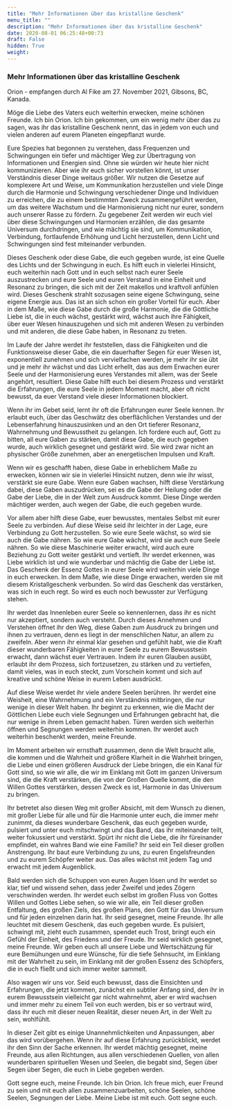 ```yaml
---
title: "Mehr Informationen über das kristalline Geschenk"
menu_title: ""
description: "Mehr Informationen über das kristalline Geschenk"
date: 2020-08-01 06:25:48+00:73
draft: False
hidden: True
weight:
---
```

### Mehr Informationen über das kristalline Geschenk

Orion - empfangen durch Al Fike am 27. November 2021, Gibsons, BC, Kanada.

Möge die Liebe des Vaters euch weiterhin erwecken, meine schönen Freunde. Ich bin Orion. Ich bin gekommen, um ein wenig mehr über das zu sagen, was ihr das kristalline Geschenk nennt, das in jedem von euch und vielen anderen auf eurem Planeten eingepflanzt wurde.

Eure Spezies hat begonnen zu verstehen, dass Frequenzen und Schwingungen ein tiefer und mächtiger Weg zur Übertragung von Informationen und Energien sind. Ohne sie würden wir heute hier nicht kommunizieren. Aber wie ihr euch sicher vorstellen könnt, ist unser Verständnis dieser Dinge weitaus größer. Wir nutzen die Gesetze auf komplexere Art und Weise, um Kommunikation herzustellen und viele Dinge durch die Harmonie und Schwingung verschiedener Dinge und Individuen zu erreichen, die zu einem bestimmten Zweck zusammengeführt werden, um das weitere Wachstum und die Harmonisierung nicht nur eurer, sondern auch unserer Rasse zu fördern. Zu gegebener Zeit werden wir euch viel über diese Schwingungen und Harmonien erzählen, die das gesamte Universum durchdringen, und wie mächtig sie sind, um Kommunikation, Verbindung, fortlaufende Erhöhung und Licht herzustellen, denn Licht und Schwingungen sind fest miteinander verbunden.

Dieses Geschenk oder diese Gabe, die euch gegeben wurde, ist eine Quelle des Lichts und der Schwingung in euch. Es hilft euch in vielerlei Hinsicht, euch weiterhin nach Gott und in euch selbst nach eurer Seele auszustrecken und eure Seele und euren Verstand in eine Einheit und Resonanz zu bringen, die sich mit der Zeit makellos und kraftvoll anfühlen wird. Dieses Geschenk strahlt sozusagen seine eigene Schwingung, seine eigene Energie aus. Das ist an sich schon ein großer Vorteil für euch. Aber in dem Maße, wie diese Gabe durch die große Harmonie, die die Göttliche Liebe ist, die in euch wächst, gestärkt wird, wächst auch ihre Fähigkeit, über euer Wesen hinauszugehen und sich mit anderen Wesen zu verbinden und mit anderen, die diese Gabe haben, in Resonanz zu treten.

Im Laufe der Jahre werdet ihr feststellen, dass die Fähigkeiten und die Funktionsweise dieser Gabe, die ein dauerhafter Segen für euer Wesen ist, exponentiell zunehmen und sich vervielfachen werden, je mehr ihr sie übt und je mehr ihr wächst und das Licht erhellt, das aus dem Erwachen eurer Seele und der Harmonisierung eures Verstandes mit allem, was der Seele angehört, resultiert. Diese Gabe hilft euch bei diesem Prozess und verstärkt die Erfahrungen, die eure Seele in jedem Moment macht, aber oft nicht bewusst, da euer Verstand viele dieser Informationen blockiert.

Wenn ihr im Gebet seid, lernt ihr oft die Erfahrungen eurer Seele kennen. Ihr erlaubt euch, über das Geschwätz des oberflächlichen Verstandes und der Lebenserfahrung hinauszusinken und an den Ort tieferer Resonanz, Wahrnehmung und Bewusstheit zu gelangen. Ich fordere euch auf, Gott zu bitten, all eure Gaben zu stärken, damit diese Gabe, die euch gegeben wurde, auch wirklich gesegnet und gestärkt wird. Sie wird zwar nicht an physischer Größe zunehmen, aber an energetischen Impulsen und Kraft.

Wenn wir es geschafft haben, diese Gabe in erheblichem Maße zu erwecken, können wir sie in vielerlei Hinsicht nutzen, denn wie ihr wisst, verstärkt sie eure Gabe. Wenn eure Gaben wachsen, hilft diese Verstärkung dabei, diese Gaben auszudrücken, sei es die Gabe der Heilung oder die Gabe der Liebe, die in der Welt zum Ausdruck kommt. Diese Dinge werden mächtiger werden, auch wegen der Gabe, die euch gegeben wurde.

Vor allem aber hilft diese Gabe, euer bewusstes, mentales Selbst mit eurer Seele zu verbinden. Auf diese Weise seid ihr leichter in der Lage, eure Verbindung zu Gott herzustellen. So wie eure Seele wächst, so wird sie auch die Gabe nähren. So wie eure Gabe wächst, wird sie auch eure Seele nähren. So wie diese Maschinerie weiter erwacht, wird auch eure Beziehung zu Gott weiter gestärkt und vertieft. Ihr werdet erkennen, was Liebe wirklich ist und wie wunderbar und mächtig die Gabe der Liebe ist. Das Geschenk der Essenz Gottes in eurer Seele wird weiterhin viele Dinge in euch erwecken. In dem Maße, wie diese Dinge erwachen, werden sie mit diesem Kristallgeschenk verbunden. So wird das Geschenk das verstärken, was sich in euch regt. So wird es euch noch bewusster zur Verfügung stehen.

Ihr werdet das Innenleben eurer Seele so kennenlernen, dass ihr es nicht nur akzeptiert, sondern auch versteht. Durch dieses Annehmen und Verstehen öffnet ihr den Weg, diese Gaben zum Ausdruck zu bringen und ihnen zu vertrauen, denn es liegt in der menschlichen Natur, an allem zu zweifeln. Aber wenn ihr einmal klar gesehen und gefühlt habt, wie die Kraft dieser wunderbaren Fähigkeiten in eurer Seele zu eurem Bewusstsein erwacht, dann wächst euer Vertrauen. Indem ihr euren Glauben ausübt, erlaubt ihr dem Prozess, sich fortzusetzen, zu stärken und zu vertiefen, damit vieles, was in euch steckt, zum Vorschein kommt und sich auf kreative und schöne Weise in eurem Leben ausdrückt.

Auf diese Weise werdet ihr viele andere Seelen berühren. Ihr werdet eine Weisheit, eine Wahrnehmung und ein Verständnis mitbringen, die nur wenige in dieser Welt haben. Ihr beginnt zu erkennen, wie die Macht der Göttlichen Liebe euch viele Segnungen und Erfahrungen gebracht hat, die nur wenige in ihrem Leben gemacht haben. Türen werden sich weiterhin öffnen und Segnungen werden weiterhin kommen. Ihr werdet auch weiterhin beschenkt werden, meine Freunde.

Im Moment arbeiten wir ernsthaft zusammen, denn die Welt braucht alle, die kommen und die Wahrheit und größere Klarheit in die Wahrheit bringen, die Liebe und einen größeren Ausdruck der Liebe bringen, die ein Kanal für Gott sind, so wie wir alle, die wir im Einklang mit Gott im ganzen Universum sind, die die Kraft verstärken, die von der Großen Quelle kommt, die den Willen Gottes verstärken, dessen Zweck es ist, Harmonie in das Universum zu bringen.

Ihr betretet also diesen Weg mit großer Absicht, mit dem Wunsch zu dienen, mit großer Liebe für alle und für die Harmonie unter euch, die immer mehr zunimmt, da dieses wunderbare Geschenk, das euch gegeben wurde, pulsiert und unter euch mitschwingt und das Band, das ihr miteinander teilt, weiter fokussiert und verstärkt. Spürt ihr nicht die Liebe, die ihr füreinander empfindet, ein wahres Band wie eine Familie? Ihr seid ein Teil dieser großen Anstrengung. Ihr baut eure Verbindung zu uns, zu euren Engelsfreunden und zu eurem Schöpfer weiter aus. Das alles wächst mit jedem Tag und erwacht mit jedem Augenblick.

Bald werden sich die Schuppen von euren Augen lösen und ihr werdet so klar, tief und wissend sehen, dass jeder Zweifel und jedes Zögern verschwinden werden. Ihr werdet euch selbst im großen Fluss von Gottes Willen und Gottes Liebe sehen, so wie wir alle, ein Teil dieser großen Entfaltung, des großen Ziels, des großen Plans, den Gott für das Universum und für jeden einzelnen darin hat. Ihr seid gesegnet, meine Freunde. Ihr alle leuchtet mit diesem Geschenk, das euch gegeben wurde. Es pulsiert, schwingt mit, zieht euch zusammen, spendet euch Trost, bringt euch ein Gefühl der Einheit, des Friedens und der Freude. Ihr seid wirklich gesegnet, meine Freunde. Wir geben euch all unsere Liebe und Wertschätzung für eure Bemühungen und eure Wünsche, für die tiefe Sehnsucht, im Einklang mit der Wahrheit zu sein, im Einklang mit der großen Essenz des Schöpfers, die in euch fließt und sich immer weiter sammelt.

Also wagen wir uns vor. Seid euch bewusst, dass die Einsichten und Erfahrungen, die jetzt kommen, zunächst ein subtiler Anfang sind, den ihr in eurem Bewusstsein vielleicht gar nicht wahrnehmt, aber er wird wachsen und immer mehr zu einem Teil von euch werden, bis er so vertraut wird, dass ihr euch mit dieser neuen Realität, dieser neuen Art, in der Welt zu sein, wohlfühlt.

In dieser Zeit gibt es einige Unannehmlichkeiten und Anpassungen, aber das wird vorübergehen. Wenn ihr auf diese Erfahrung zurückblickt, werdet ihr den Sinn der Sache erkennen. Ihr werdet mächtig gesegnet, meine Freunde, aus allen Richtungen, aus allen verschiedenen Quellen, von allen wunderbaren spirituellen Wesen und Seelen, die begabt sind, Segen über Segen über Segen, die euch in Liebe gegeben werden.

Gott segne euch, meine Freunde. Ich bin Orion. Ich freue mich, euer Freund zu sein und mit euch allen zusammenzuarbeiten, schöne Seelen, schöne Seelen, Segnungen der Liebe. Meine Liebe ist mit euch. Gott segne euch.
